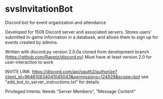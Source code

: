 # svsInvitationBot
Discord bot for event organization and attendance

Developed for 1508 Discord server and associated servers.
Stores users' submitted in-game information in a database, and allows them to sign up for events created by admins. 


Written with discord.py version 2.0.0a cloned from development branch (https://github.com/Rapptz/discord.py)
Must have at least version 2.0 for user-interaction to work

INVITE LINK:
    https://discord.com/api/oauth2/authorize?client_id=964610834041045043&permissions=124928&scope=bot
    see "add_bot_to_server_instructions.txt" for details

Privileged Intents: Needs "Server Members", "Message Content"
